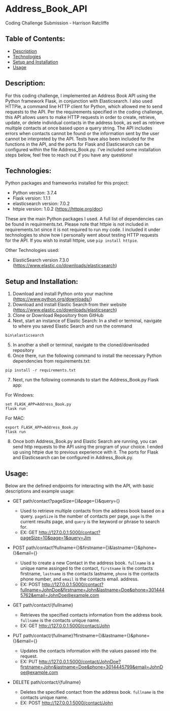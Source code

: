# Address_Book_API
Coding Challenge Submission - Harrison Ratcliffe

## Table of Contents:
* [Description](#description)
* [Technologies](#technologies)
* [Setup and Installation](#setup-and-installation)
* [Usage](#usage)

## Description:
For this coding challenge, I implemented an Address Book API using the Python framework Flask, in conjunction with Elasticsearch. I also used HTTPie, a command line HTTP client for Python, which allowed me to send requests to the API. Per the requirements specified in the coding challenge, this API allows users to make HTTP requests in order to create, retrieve, update, or delete individual contacts in the address book, as well as retrieve multiple contacts at once based upon a query string. The API includes errors when contacts cannot be found or the information sent by the user cannot be interpreted by the API. Tests have also been included for the functions in the API, and the ports for Flask and Elasticsearch can be configured within the file Address_Book.py. I've included some installation steps below, feel free to reach out if you have any questions!
	
## Technologies:
Python packages and frameworks installed for this project:
* Python version: 3.7.4
* Flask version: 1.1.1
* elasticsearch version: 7.0.2
* httpie version: 1.0.2 (https://httpie.org/doc)

These are the main Python packages I used. A full list of dependencies can be found in requirments.txt. Please note that httpie is not included in requirements.txt since it is not required to run my code. I included it under technologies to show how I personally went about testing HTTP requests for the API. If you wish to install httpie, use ```pip install httpie```.

Other Technologies used:
* ElasticSearch version 7.3.0 (https://www.elastic.co/downloads/elasticsearch)

	
## Setup and Installation:
1. Download and install Python onto your machine (https://www.python.org/downloads/)
2. Download and install Elastic Search from their website (https://www.elastic.co/downloads/elasticsearch)
3. Clone or Download Repository from GitHub
4. Next, start an instance of Elastic Search: In a shell or terminal, navigate to where you saved Elastic Search and run the command
  ```
  bin\elasticsearch
  ```
5. In another a shell or terminal, navigate to the cloned/downloaded repository
6. Once there, run the following command to install the necessary Python dependencies from requirements.txt:
  ```
  pip install -r requirements.txt
  ```
7. Next, run the following commands to start the Address_Book.py Flask app:

  For Windows:
  ```
  set FLASK_APP=Address_Book.py
  flask run
  ```
  For MAC:
  ```
  export FLASK_APP=Address_Book.py
  flask run
  ```
8. Once both Address_Book.py and Elastic Search are running, you can send http requests to the API using the program of your choice. I ended up using httpie due to previous experience with it. The ports for Flask and Elasticsearch can be configured in Address_Book.py.

## Usage:
Below are the defined endpoints for interacting with the API, with basic descriptions and example usage:
 * GET path/contact?pageSize={}&page={}&query={}
   - Used to retrieve multiple contacts from the address book based on a query. `pageSize` is the number of contacts per page, `page` is the current results page, and `query` is the keyword or phrase to search for. 
   - EX: GET http://127.0.0.1:5000/contact?pageSize=10&page=1&query=Jim
   
 * POST path/contact?fullname={}&firstname={}&lastname={}&phone={}&email={}
   - Used to create a new Contact in the address book. `fullname` is a unique name assinged to the contact, `firstname` is the contacts firstname, `lastname` is the contacts lastname, `phone` is the contacts phone number, and `email` is the contacts email. address.
   - EX: POST http://127.0.0.1:5000/contact?fullname=JohnDoe&firstname=John&lastname=Doe&phone=3014445762&email=JohnDoe@example.com
 
 * GET path/contact/{fullname}
   - Retrieves the specified contacts information from the address book. `fullname` is the contacts unique name.
   - EX: GET http://127.0.0.1:5000/contact/John 
 
 * PUT path/contact/{fullname}?firstname={}&lastname={}&phone={}&email={}
   - Updates the contacts information with the values passed into the request. 
   - EX: PUT http://127.0.0.1:5000/contact/JohnDoe?firstname=John&lastname=Doe&phone=3014445799&email=JohnDoe@example.com
 
 * DELETE path/contact/{fullname}
   - Deletes the specified contact from the address book. `fullname` is the contacts unique name.
   - EX: POST http://127.0.0.1:5000/contact/John 
